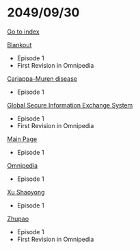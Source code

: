 # 2049/09/30

[Go to index](/README.md "Go to index")

[Blankout](https://omnipedia.app/wiki/2049/09/30/Blankout "Blankout")
- Episode 1
- First Revision in Omnipedia

[Cariappa-Muren disease](https://omnipedia.app/wiki/2049/09/30/Cariappa-Muren_disease/changes "Cariappa-Muren disease")
- Episode 1

[Global Secure Information Exchange System](https://omnipedia.app/wiki/2049/09/30/Global_Secure_Information_Exchange_System "Global Secure Information Exchange System")
- Episode 1
- First Revision in Omnipedia

[Main Page](https://omnipedia.app/wiki/2049/09/30/Main_Page "Main Page")
- Episode 1

[Omnipedia](https://omnipedia.app/wiki/2049/09/30/Omnipedia/changes "Omnipedia")
- Episode 1

[Xu Shaoyong](https://omnipedia.app/wiki/2049/09/30/Xu_Shaoyong/changes "Xu Shaoyong")
- Episode 1

[Zhupao](https://omnipedia.app/wiki/2049/09/30/Zhupao/changes "Zhupao")
- Episode 1
- First Revision in Omnipedia

